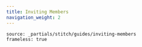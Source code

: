 ```yaml
---
title: Inviting Members
navigation_weight: 2
---
```


```tabbed_content
source: _partials/stitch/guides/inviting-members
frameless: true
```
